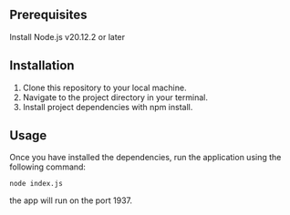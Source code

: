 
## Prerequisites

Install Node.js v20.12.2 or later
## Installation

1. Clone this repository to your local machine.
2. Navigate to the project directory in your terminal.
3. Install project dependencies with npm install.

## Usage

Once you have installed the dependencies, run the application using the following command:

```
node index.js
```

the app will run on the port 1937.
